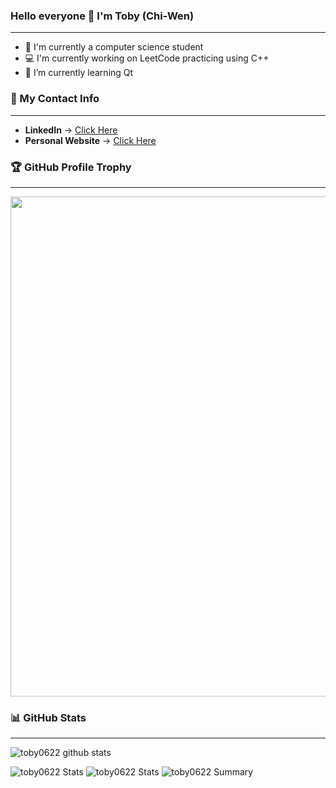### Hello everyone 👋 I'm Toby (Chi-Wen)

---

- 📖 I'm currently a computer science student
- 💻 I'm currently working on LeetCode practicing using C++
- 🌱 I’m currently learning Qt

### 📱 My Contact Info

---

- __LinkedIn__ -> [Click Here](https://www.linkedin.com/in/%E7%A5%BA%E6%96%87-%E9%84%A7-9b50a1188/)
- __Personal Website__ -> [Click Here](https://toby0622.github.io/)

### 🏆 GitHub Profile Trophy

---

<a href="https://github.com/ryo-ma/github-profile-trophy">
  <img width=800 src="https://github-profile-trophy.vercel.app/?username=toby0622&column=8&theme=radical&no-frame=true&no-bg=true"/>
</a>

### 📊 GitHub Stats

---

![toby0622 github stats](https://github-readme-stats.vercel.app/api?username=toby0622&theme=radical&show_icons=true&count_private=true)

![toby0622 Stats](https://github-profile-summary-cards.vercel.app/api/cards/repos-per-language?username=toby0622&theme=solarized_dark)
![toby0622 Stats](https://github-profile-summary-cards.vercel.app/api/cards/most-commit-language?username=toby0622&theme=solarized_dark)
![toby0622 Summary](https://github-profile-summary-cards.vercel.app/api/cards/profile-details?username=toby0622&theme=solarized_dark)
